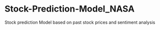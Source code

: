 # Stock-Prediction-Model_NASA
Stock prediction Model based on past stock prices and sentiment analysis

